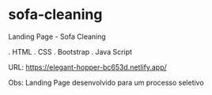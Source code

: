 # sofa-cleaning
Landing Page - Sofa Cleaning

. HTML
. CSS
. Bootstrap
. Java Script

URL: https://elegant-hopper-bc653d.netlify.app/

Obs: Landing Page desenvolvido para um processo seletivo

